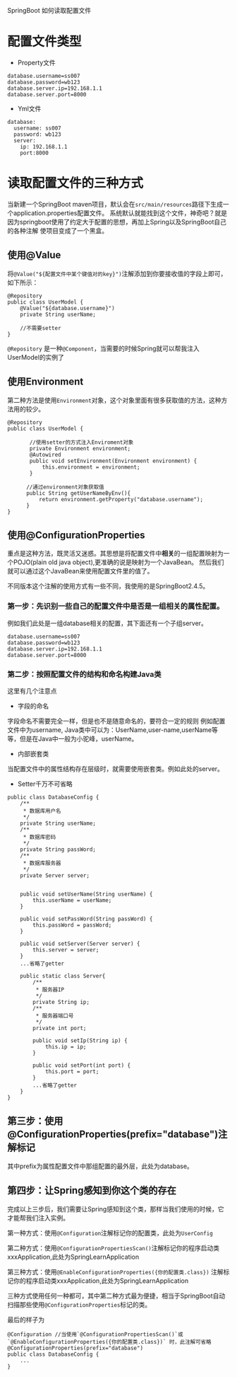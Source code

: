 
SpringBoot 如何读取配置文件

# 配置文件类型

- Property文件

```
database.username=ss007
database.password=wb123
database.server.ip=192.168.1.1
database.server.port=8000
```

- Yml文件
```
database:
  username: ss007
  password: wb123
  server:
    ip: 192.168.1.1
    port:8000
```

# 读取配置文件的三种方式

当新建一个SpringBoot maven项目，默认会在`src/main/resources`路径下生成一个application.properties配置文件。
系统默认就能找到这个文件，神奇吧？就是因为springboot使用了约定大于配置的思想，再加上Spring以及SpringBoot自己的各种注解
使项目变成了一个黑盒。

## 使用@Value

将`@Value("${配置文件中某个键值对的key}")`注解添加到你要接收值的字段上即可，如下所示：

```
@Repository
public class UserModel {
    @Value("${database.username}")
    private String userName;
    
    //不需要setter
}
```
`@Repository` 是一种`@Component`，当需要的时候Spring就可以帮我注入UserModel的实例了

## 使用Environment

第二种方法是使用`Environment`对象，这个对象里面有很多获取值的方法，这种方法用的较少。

```
@Repository
public class UserModel {
        
       //使用setter的方式注入Enviroment对象
       private Environment environment;   
       @Autowired
       public void setEnvironment(Environment environment) {
           this.environment = environment;
       }
    
      //通过environment对象获取值
      public String getUserNameByEnv(){
          return environment.getProperty("database.username");
      }
}
```

## 使用@ConfigurationProperties

重点是这种方法，既灵活又迷惑。其思想是将配置文件中**相关**的一组配置映射为一个POJO(plain old java object),更准确的说是映射为一个JavaBean。
然后我们就可以通过这个JavaBean来使用配置文件里的值了。

不同版本这个注解的使用方式有一些不同，我使用的是SpringBoot2.4.5。

### 第一步：先识别一些自己的配置文件中是否是一组相关的属性配置。

例如我们此处是一组database相关的配置，其下面还有一个子组server。

```
database.username=ss007
database.password=wb123
database.server.ip=192.168.1.1
database.server.port=8000
```
### 第二步：按照配置文件的结构和命名构建Java类

这里有几个注意点

- 字段的命名

字段命名不需要完全一样，但是也不是随意命名的，要符合一定的规则
例如配置文件中为username, Java类中可以为：UserName,user-name,userName等等，但是在Java中一般为小驼峰，userName。

- 内部嵌套类

当配置文件中的属性结构存在层级时，就需要使用嵌套类。例如此处的server。

- Setter千万不可省略

```
public class DatabaseConfig {
    /**
     * 数据库用户名
     */
    private String userName;
    /**
     * 数据库密码
     */
    private String passWord;
    /**
     * 数据库服务器
     */
    private Server server;


    public void setUserName(String userName) {
        this.userName = userName;
    }

    public void setPassWord(String passWord) {
        this.passWord = passWord;
    }

    public void setServer(Server server) {
        this.server = server;
    }
    ...省略了getter

    public static class Server{
        /**
         * 服务器IP
         */
        private String ip;
        /**
         * 服务器端口号
         */
        private int port;

        public void setIp(String ip) {
            this.ip = ip;
        }

        public void setPort(int port) {
            this.port = port;
        }
        ...省略了getter
    }
}
```
## 第三步：使用@ConfigurationProperties(prefix="database")注解标记

其中prefix为属性配置文件中那组配置的最外层，此处为database。

## 第四步：让Spring感知到你这个类的存在

完成以上三步后，我们需要让Spring感知到这个类，那样当我们使用的时候，它才能帮我们注入实例。

第一种方式：使用`@Configuration`注解标记你的配置类，此处为`UserConfig`

第二种方式：使用`@ConfigurationPropertiesScan()`注解标记你的程序启动类xxxApplication,此处为SpringLearnApplication

第三种方式：使用`@EnableConfigurationProperties({你的配置类.class})` 注解标记你的程序启动类xxxApplication,此处为SpringLearnApplication

三种方式使用任何一种都可，其中第二种方式最为便捷，相当于SpringBoot自动扫描那些使用`@ConfigurationProperties`标记的类。

最后的样子为
```
@Configuration //当使用`@ConfigurationPropertiesScan()`或`@EnableConfigurationProperties({你的配置类.class})` 时，此注解可省略
@ConfigurationProperties(prefix="database")
public class DatabaseConfig {
    ...
}
```





